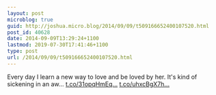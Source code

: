 ```yaml
---
layout: post
microblog: true
guid: http://joshua.micro.blog/2014/09/09/t509166652400107520.html
post_id: 40628
date: 2014-09-09T13:29:24+1100
lastmod: 2019-07-30T17:41:46+1100
type: post
url: /2014/09/09/t509166652400107520.html
---
```

Every day I learn a new way to love and be loved by her. It's kind of sickening in an aw... [t.co/31opqHmEq...](http://t.co/31opqHmEqB) [t.co/uhxcBgX7h...](http://t.co/uhxcBgX7hQ)
